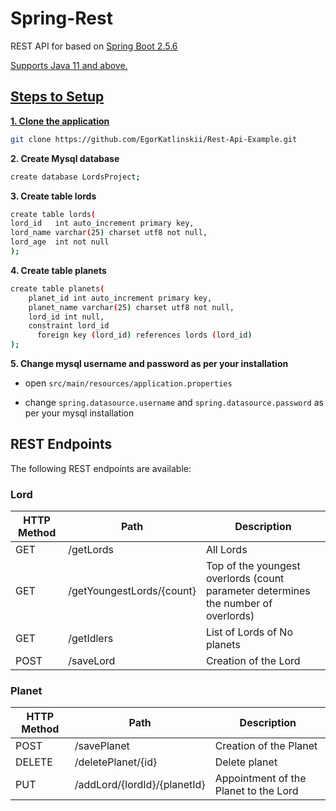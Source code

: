 # Spring-Rest

REST API for based on <a href="https://github.com/spring-projects/spring-boot">Spring Boot 2.5.6

Supports Java 11 and above.

## Steps to Setup

**1. Clone the application**

```bash
git clone https://github.com/EgorKatlinskii/Rest-Api-Example.git
```

**2. Create Mysql database**
```bash
create database LordsProject;
```
**3. Create table lords**
```bash
create table lords(
lord_id   int auto_increment primary key,
lord_name varchar(25) charset utf8 not null,
lord_age  int not null                 
);
```
**4. Create table planets**
```bash
create table planets(
    planet_id int auto_increment primary key,
    planet_name varchar(25) charset utf8 not null,
    lord_id int null,
    constraint lord_id 
      foreign key (lord_id) references lords (lord_id)
);
```
**5. Change mysql username and password as per your installation**

+ open `src/main/resources/application.properties`

+ change `spring.datasource.username` and `spring.datasource.password` as per your mysql installation

## REST Endpoints

The following REST endpoints are available:

### Lord

| HTTP Method  | Path                       | Description  |
|--------------|----------------------------|--------------|
| GET          | /getLords                  | All Lords     |
| GET          | /getYoungestLords/{count}  | Top of the youngest overlords (count parameter determines the number of overlords)  |
| GET          | /getIdlers                 | List of Lords of No planets
| POST         | /saveLord                  | Creation of the Lord 
### Planet

| HTTP Method  | Path                   | Description  |
|--------------|------------------------|--------------|
| POST         | /savePlanet            |  Creation of the Planet           |
| DELETE       | /deletePlanet/{id}    | Delete planet |
| PUT          | /addLord/{lordId}/{planetId}| Appointment of the Planet to the Lord |

